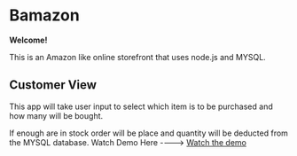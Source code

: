 # **Bamazon** 
**Welcome!**

This is an Amazon like online storefront that uses node.js and MYSQL. 

## Customer View 
This app will take user input to select which item is to be purchased and how many will be bought.

If enough are in stock order will be place and quantity will be deducted from the MYSQL database. 
Watch Demo Here ----> [Watch the demo](bamazonDemo1.mp4)
